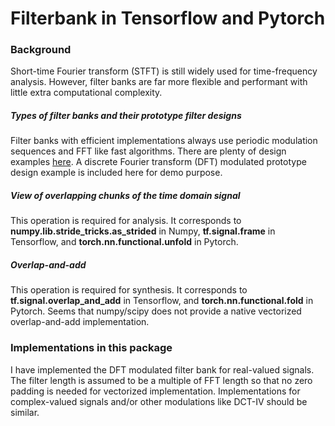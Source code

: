 # Filterbank in Tensorflow and Pytorch

### Background

Short-time Fourier transform (STFT) is still widely used for time-frequency analysis. However, filter banks are far more flexible and performant with little extra computational complexity.

##### Types of filter banks and their prototype filter designs 

Filter banks with efficient implementations always use periodic modulation sequences and FFT like fast algorithms. There are plenty of design examples [here](https://github.com/lixilinx/FilterbanksBestPractices). A discrete Fourier transform (DFT) modulated prototype design example is included here for demo purpose.

##### View of overlapping chunks of the time domain signal

This operation is required for analysis. It corresponds to **numpy.lib.stride_tricks.as_strided** in Numpy,  **tf.signal.frame** in Tensorflow, and **torch.nn.functional.unfold** in Pytorch.   

##### Overlap-and-add

This operation is required for synthesis. It corresponds to **tf.signal.overlap_and_add** in Tensorflow, and **torch.nn.functional.fold** in Pytorch. 
Seems that numpy/scipy does not provide a native vectorized overlap-and-add implementation. 

### Implementations in this package

I have implemented the DFT modulated filter bank for real-valued signals. The filter length is assumed to be a multiple of FFT length so that no zero padding is needed for vectorized implementation.  Implementations for complex-valued signals and/or other modulations like DCT-IV should be similar.



